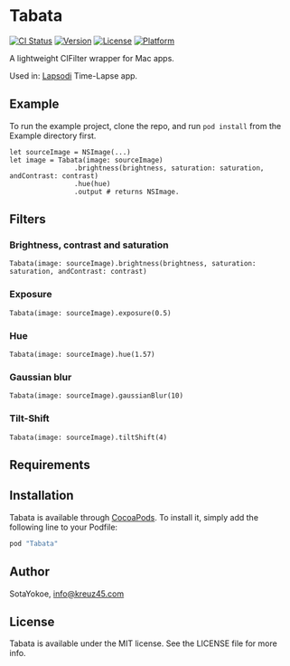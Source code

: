 # Tabata

[![CI Status](http://img.shields.io/travis/SotaYokoe/Tabata.svg?style=flat)](https://travis-ci.org/SotaYokoe/Tabata)
[![Version](https://img.shields.io/cocoapods/v/Tabata.svg?style=flat)](http://cocoapods.org/pods/Tabata)
[![License](https://img.shields.io/cocoapods/l/Tabata.svg?style=flat)](http://cocoapods.org/pods/Tabata)
[![Platform](https://img.shields.io/cocoapods/p/Tabata.svg?style=flat)](http://cocoapods.org/pods/Tabata)

A lightweight CIFilter wrapper for Mac apps.

Used in: [Lapsodi](http://en.nantekottai.com/2016/05/25/lapsodi-time-lapse-stop-motion/) Time-Lapse app.

## Example

To run the example project, clone the repo, and run `pod install` from the Example directory first.

```
let sourceImage = NSImage(...)
let image = Tabata(image: sourceImage)
                .brightness(brightness, saturation: saturation, andContrast: contrast)
                .hue(hue)
                .output # returns NSImage.
```

## Filters
### Brightness, contrast and saturation
```
Tabata(image: sourceImage).brightness(brightness, saturation: saturation, andContrast: contrast)
```

### Exposure
```
Tabata(image: sourceImage).exposure(0.5)
```

### Hue
```
Tabata(image: sourceImage).hue(1.57)
```
### Gaussian blur

```
Tabata(image: sourceImage).gaussianBlur(10)
```
### Tilt-Shift
```
Tabata(image: sourceImage).tiltShift(4)
```

## Requirements

## Installation

Tabata is available through [CocoaPods](http://cocoapods.org). To install
it, simply add the following line to your Podfile:

```ruby
pod "Tabata"
```

## Author

SotaYokoe, info@kreuz45.com

## License

Tabata is available under the MIT license. See the LICENSE file for more info.
